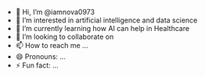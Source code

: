 - 👋 Hi, I’m @iamnova0973
- 👀 I’m interested in artificial intelligence and data science
- 🌱 I’m currently learning how AI can help in Healthcare 
- 💞️ I’m looking to collaborate on 
- 📫 How to reach me ...
- 😄 Pronouns: ...
- ⚡ Fun fact: ...

<!---
iamnova0973/iamnova0973 is a ✨ special ✨ repository because its `README.md` (this file) appears on your GitHub profile.
You can click the Preview link to take a look at your changes.
--->

